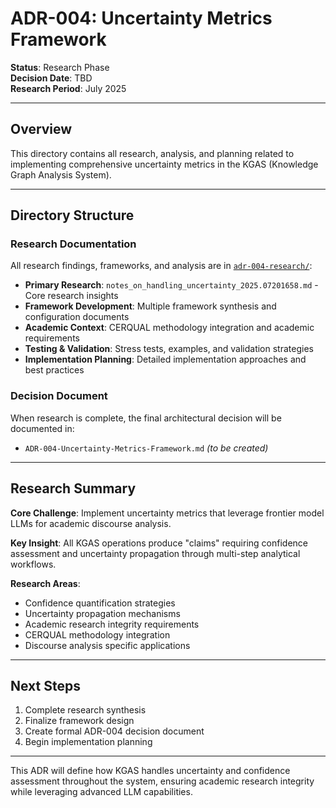 # ADR-004: Uncertainty Metrics Framework

**Status**: Research Phase  
**Decision Date**: TBD  
**Research Period**: July 2025  

---

## Overview

This directory contains all research, analysis, and planning related to implementing comprehensive uncertainty metrics in the KGAS (Knowledge Graph Analysis System).

---

## Directory Structure

### Research Documentation
All research findings, frameworks, and analysis are in [`adr-004-research/`](./adr-004-research/):

- **Primary Research**: `notes_on_handling_uncertainty_2025.07201658.md` - Core research insights
- **Framework Development**: Multiple framework synthesis and configuration documents
- **Academic Context**: CERQUAL methodology integration and academic requirements
- **Testing & Validation**: Stress tests, examples, and validation strategies
- **Implementation Planning**: Detailed implementation approaches and best practices

### Decision Document
When research is complete, the final architectural decision will be documented in:
- `ADR-004-Uncertainty-Metrics-Framework.md` *(to be created)*

---

## Research Summary

**Core Challenge**: Implement uncertainty metrics that leverage frontier model LLMs for academic discourse analysis.

**Key Insight**: All KGAS operations produce "claims" requiring confidence assessment and uncertainty propagation through multi-step analytical workflows.

**Research Areas**:
- Confidence quantification strategies
- Uncertainty propagation mechanisms  
- Academic research integrity requirements
- CERQUAL methodology integration
- Discourse analysis specific applications

---

## Next Steps

1. Complete research synthesis
2. Finalize framework design
3. Create formal ADR-004 decision document
4. Begin implementation planning

---

This ADR will define how KGAS handles uncertainty and confidence assessment throughout the system, ensuring academic research integrity while leveraging advanced LLM capabilities.